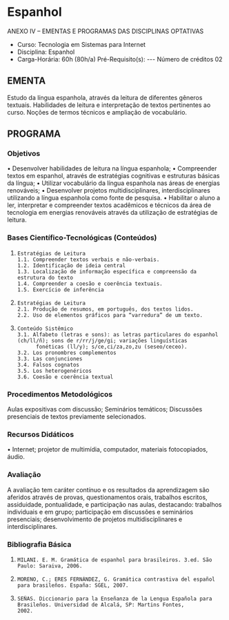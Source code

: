 # Espanhol 

ANEXO IV – EMENTAS E PROGRAMAS DAS DISCIPLINAS OPTATIVAS
* Curso: Tecnologia em Sistemas para Internet
* Disciplina: Espanhol                                                                    
* Carga-Horária: 60h (80h/a)
    Pré-Requisito(s): ---                                                                      Número de créditos 02

## EMENTA

Estudo da língua espanhola, através da leitura de diferentes gêneros textuais. Habilidades de leitura e interpretação de textos
pertinentes ao curso. Noções de termos técnicos e ampliação de vocabulário.

## PROGRAMA
### Objetivos

•      Desenvolver habilidades de leitura na língua espanhola;
•      Compreender textos em espanhol, através de estratégias cognitivas e estruturas básicas da língua;
•      Utilizar vocabulário da língua espanhola nas áreas de energias renováveis;
•      Desenvolver projetos multidisciplinares, interdisciplinares utilizando a língua espanhola como fonte de pesquisa.
•      Habilitar o aluno a ler, interpretar e compreender textos acadêmicos e técnicos da área de tecnologia em energias
       renováveis através da utilização de estratégias de leitura.

### Bases Científico-Tecnológicas (Conteúdos)

1.     Estratégias de Leitura
       1.1. Compreender textos verbais e não-verbais.
       1.2. Identificação de ideia central
       1.3. Localização de informação específica e compreensão da estrutura do texto
       1.4. Compreender a coesão e coerência textuais.
       1.5. Exercício de inferência
2.     Estratégias de Leitura
       2.1. Produção de resumos, em português, dos textos lidos.
       2.2. Uso de elementos gráficos para “varredura” de um texto.
3.     Conteúdo Sistêmico
       3.1. Alfabeto (letras e sons): as letras particulares do espanhol (ch/ll/ñ); sons de r/rr/j/ge/gi; variações linguísticas
             fonéticas (ll/y); s/ce,ci/za,zo,zu (seseo/ceceo).
       3.2. Los pronombres complementos
       3.3. Las conjunciones
       3.4. Falsos cognatos
       3.5. Los heterogenéricos
       3.6. Coesão e coerência textual

### Procedimentos Metodológicos

Aulas expositivas com discussão; Seminários temáticos; Discussões presenciais de textos previamente selecionados.

### Recursos Didáticos

•      Internet; projetor de multimídia, computador, materiais fotocopiados, áudio.

### Avaliação

A avaliação tem caráter contínuo e os resultados da aprendizagem são aferidos através de provas, questionamentos orais,
trabalhos escritos, assiduidade, pontualidade, e participação nas aulas, destacando: trabalhos individuais e em grupo;
participação em discussões e seminários presenciais; desenvolvimento de projetos multidisciplinares e interdisciplinares.

### Bibliografia Básica

1.     MILANI. E. M. Gramática de espanhol para brasileiros. 3.ed. São Paulo: Saraiva, 2006.
2.     MORENO, C.; ERES FERNÁNDEZ, G. Gramática contrastiva del español para brasileños. España: SGEL, 2007.
3.     SEÑAS. Diccionario para la Enseñanza de la Lengua Española para Brasileños. Universidad de Alcalá, SP: Martins Fontes,
       2002.

